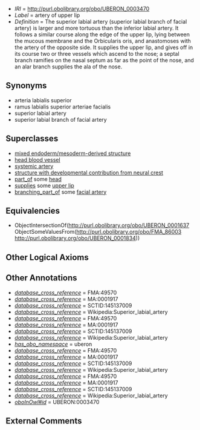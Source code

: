  * *IRI* = http://purl.obolibrary.org/obo/UBERON_0003470
 * *Label* = artery of upper lip
 * *Definition* = The superior labial artery (superior labial branch of facial artery) is larger and more tortuous than the inferior labial artery. It follows a similar course along the edge of the upper lip, lying between the mucous membrane and the Orbicularis oris, and anastomoses with the artery of the opposite side. It supplies the upper lip, and gives off in its course two or three vessels which ascend to the nose; a septal branch ramifies on the nasal septum as far as the point of the nose, and an alar branch supplies the ala of the nose.

## Synonyms

 * arteria labialis superior
 * ramus labialis superior arteriae facialis
 * superior labial artery
 * superior labial branch of facial artery

## Superclasses

 * [mixed endoderm/mesoderm-derived structure](../../UBERON/77/UBERON_0000077.md)
 * [head blood vessel](../../UBERON/96/UBERON_0003496.md)
 * [systemic artery](../../UBERON/73/UBERON_0004573.md)
 * [structure with developmental contribution from neural crest](../../UBERON/14/UBERON_0010314.md)
 * [part_of](../../BFO/50/BFO_0000050.md) some [head](../../UBERON/33/UBERON_0000033.md)
 * [supplies](../../FMA/03/FMA_86003.md) some [upper lip](../../UBERON/34/UBERON_0001834.md)
 * [branching_part_of](../../RO/80/RO_0002380.md) some [facial artery](../../UBERON/12/UBERON_0001612.md)

## Equivalencies

 * ObjectIntersectionOf(<http://purl.obolibrary.org/obo/UBERON_0001637> ObjectSomeValuesFrom(<http://purl.obolibrary.org/obo/FMA_86003> <http://purl.obolibrary.org/obo/UBERON_0001834>))

## Other Logical Axioms


## Other Annotations

 * *[database_cross_reference](../../ef/oboInOwl#hasDbXref.md)* = FMA:49570
 * *[database_cross_reference](../../ef/oboInOwl#hasDbXref.md)* = MA:0001917
 * *[database_cross_reference](../../ef/oboInOwl#hasDbXref.md)* = SCTID:145137009
 * *[database_cross_reference](../../ef/oboInOwl#hasDbXref.md)* = Wikipedia:Superior_labial_artery
 * *[database_cross_reference](../../ef/oboInOwl#hasDbXref.md)* = FMA:49570
 * *[database_cross_reference](../../ef/oboInOwl#hasDbXref.md)* = MA:0001917
 * *[database_cross_reference](../../ef/oboInOwl#hasDbXref.md)* = SCTID:145137009
 * *[database_cross_reference](../../ef/oboInOwl#hasDbXref.md)* = Wikipedia:Superior_labial_artery
 * *[has_obo_namespace](../../ce/oboInOwl#hasOBONamespace.md)* = uberon
 * *[database_cross_reference](../../ef/oboInOwl#hasDbXref.md)* = FMA:49570
 * *[database_cross_reference](../../ef/oboInOwl#hasDbXref.md)* = MA:0001917
 * *[database_cross_reference](../../ef/oboInOwl#hasDbXref.md)* = SCTID:145137009
 * *[database_cross_reference](../../ef/oboInOwl#hasDbXref.md)* = Wikipedia:Superior_labial_artery
 * *[database_cross_reference](../../ef/oboInOwl#hasDbXref.md)* = FMA:49570
 * *[database_cross_reference](../../ef/oboInOwl#hasDbXref.md)* = MA:0001917
 * *[database_cross_reference](../../ef/oboInOwl#hasDbXref.md)* = SCTID:145137009
 * *[database_cross_reference](../../ef/oboInOwl#hasDbXref.md)* = Wikipedia:Superior_labial_artery
 * *[oboInOwl#id](../../id/oboInOwl#id.md)* = UBERON:0003470

## External Comments

